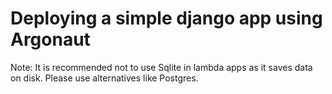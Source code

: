 # Deploying a simple django app using Argonaut

Note: It is recommended not to use Sqlite in lambda apps as it saves data on disk. Please use alternatives like Postgres.

